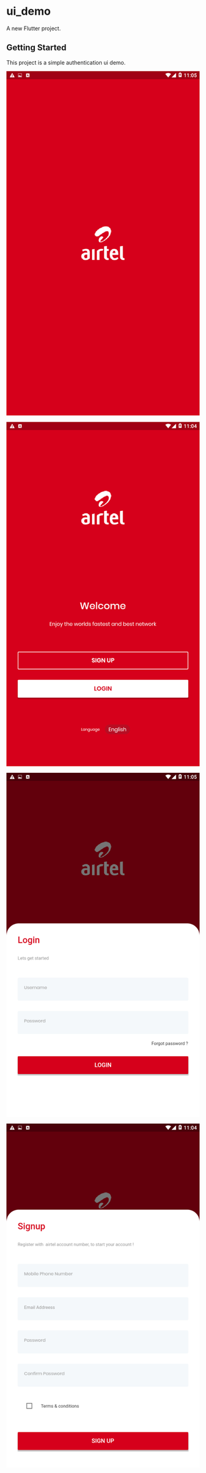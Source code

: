 # ui_demo

A new Flutter project.

## Getting Started

This project is a simple authentication ui demo.

![alt text](https://github.com/Dennis247/auth_demo/blob/master/lib/ss/splash.png)

![alt text](https://github.com/Dennis247/auth_demo/blob/master/lib/ss/home.png)

![alt text](https://github.com/Dennis247/auth_demo/blob/master/lib/ss/login.png)

![alt text](https://github.com/Dennis247/auth_demo/blob/master/lib/ss/registration.png)
